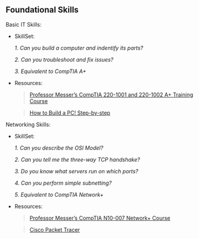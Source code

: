 ## Foundational Skills

Basic IT Skills:

- SkillSet:

  *1. Can you build a computer and indentify its parts?*

  *2. Can you troubleshoot and fix issues?*

  *3. Equivalent to CompTIA A+*

- Resources:

  > [Professor Messer’s CompTIA 220-1001 and 220-1002 A+ Training Course](https://www.professormesser.com/free-a-plus-training/220-1001/220-1000-training-course/)

  > [How to Build a PC! Step-by-step](https://www.youtube.com/watch?v=IhX0fOUYd8Q)

Networking Skills:

- SkillSet:

  *1. Can you describe the OSI Model?*

  *2. Can you tell me the three-way TCP handshake?*

  *3. Do you know what servers run on which ports?*
  
  *4. Can you perform simple subnetting?*
  
  *5. Equivalent to CompTIA Network+*
  
- Resources:

  > [Professor Messer’s CompTIA N10-007 Network+ Course](https://www.professormesser.com/network-plus/n10-007/n10-007-training-course/)

  > [Cisco Packet Tracer](https://www.netacad.com/courses/packet-tracer)
